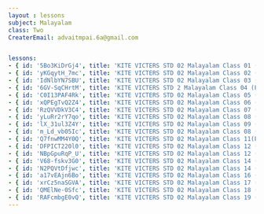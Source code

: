 ```yaml
--- 
layout : lessons 
subject: Malayalam 
class: Two
CreaterEmail: advaitmpai.6a@gmail.com


lessons: 
- { id: '5Bo3KiDrGj4', title: 'KITE VICTERS STD 02 Malayalam Class 01 (First Bell-ഫസ്റ്റ് ബെല്‍)' }
- { id: 'yKGqytH_7mc', title: 'KITE VICTERS STD 02 Malayalam Class 02 (First Bell-ഫസ്റ്റ് ബെല്‍)' }
- { id: 'IdNlbYN7SBU', title: 'KITE VICTERS STD 02 Malayalam Class 03 (First Bell-ഫസ്റ്റ് ബെല്‍)' }
- { id: '6GV-SqCHrtM', title: 'KITE VICTERS STD 2 Malayalam Class 04 (First Bell-ഫസ്റ്റ് ബെല്‍)' }
- { id: 'C0I13PAF4Rk', title: 'KITE VICTERS STD 02 Malayalam Class 05 (First Bell-ഫസ്റ്റ് ബെല്‍)' }
- { id: 'xQPEgTvQ2Z4', title: 'KITE VICTERS STD 02 Malayalam Class 06 (First Bell-ഫസ്റ്റ് ബെല്‍)' }
- { id: 'RzQVVDkV3C4', title: 'KITE VICTERS STD 02 Malayalam Class 07 (First Bell-ഫസ്റ്റ് ബെല്‍)' }
- { id: 'yLuRr2rY7qo', title: 'KITE VICTERS STD 02 Malayalam Class 08 (First Bell-ഫസ്റ്റ് ബെല്‍)' }
- { id: 'lX_31ul3Z4Y', title: 'KITE VICTERS STD 02 Malayalam Class 09 (First Bell-ഫസ്റ്റ് ബെല്‍)' }
- { id: 'm_Ld_vb05Ic', title: 'KITE VICTERS STD 02 Malayalam Class 08 (First Bell-ഫസ്റ്റ് ബെല്‍)' }
- { id: 'Q7fnwMM4Y0Q', title: 'KITE VICTERS STD 02 Malayalam Class 11(First Bell-ഫസ്റ്റ് ബെല്‍)' }
- { id: 'DFPICT220l0', title: 'KITE VICTERS STD 02 Malayalam Class 12 (First Bell-ഫസ്റ്റ് ബെല്‍)' }
- { id: 'NBpGpuRqP_U', title: 'KITE VICTERS STD 02 Malayalam Class 12 (First Bell-ഫസ്റ്റ് ബെല്‍)' }
- { id: 'V68-fskv3G0', title: 'KITE VICTERS STD 02 Malayalam Class 14 (First Bell-ഫസ്റ്റ് ബെല്‍)' }
- { id: 'N2PQVtDfjwc', title: 'KITE VICTERS STD 02 Malayalam Class 14 (First Bell-ഫസ്റ്റ് ബെല്‍)' }
- { id: 'a17vEAjn6Bo', title: 'KITE VICTERS STD 02 Malayalam Class 16 (First Bell-ഫസ്റ്റ് ബെല്‍)' }
- { id: 'xrCz5naSGVA', title: 'KITE VICTERS STD 02 Malayalam Class 17 (First Bell-ഫസ്റ്റ് ബെല്‍)' }
- { id: 'QMElNe-0Sfc', title: 'KITE VICTERS STD 02 Malayalam Class 18 (First Bell-ഫസ്റ്റ് ബെല്‍)' }
- { id: 'RAFcmbgE0vQ', title: 'KITE VICTERS STD 02 Malayalam Class 19 (First Bell-ഫസ്റ്റ് ബെല്‍)' }
--- 
```

